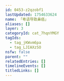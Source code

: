 ```yaml
---
id: 0453-z2qzobf1
lastUpdated: 1754633624
name: 「粤语导致鼻癌」
aliases: []
layer: 3
categoryId: cat_7hqnYMGY
tagIds:
  - tag_jKWvm6pa
  - tag_LJIAXzSO
nsfw: false
parent: ""
relatedEntries: []
timelineEvents: []
titledLinks: []
---
```


